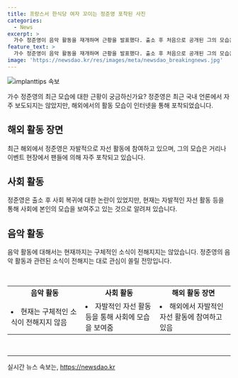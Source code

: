 ```yaml
---
title: 프랑스서 한식당 여자 꼬이는 정준영 포착된 사진
categories:
  - News
excerpt: >
  가수 정준영이 음악 활동을 재개하며 근황을 발표했다. 출소 후 처음으로 공개된 그의 모습은 팬들로 하여금 큰 관심을 끌고 있다. 혐의로 인한 논란을 극복하며 새로운 출발을 하는 그의 이야기에 더 많은 이목이 집중되고 있다.
feature_text: >
  가수 정준영이 음악 활동을 재개하며 근황을 발표했다. 출소 후 처음으로 공개된 그의 모습은 팬들로 하여금 큰 관심을 끌고 있다. 혐의로 인한 논란을 극복하며 새로운 출발을 하는 그의 이야기에 더 많은 이목이 집중되고 있다.
image: 'https://newsdao.kr/res/images/meta/newsdao_breakingnews.jpg'
---
```


<p><img src="https://newsdao.kr/res/images/meta/newsdao_breakingnews.jpg" alt="implanttips 속보" /></p>

<p data-ke-size="size16">가수 정준영의 최근 모습에 대한 근황이 궁금하신가요? 정준영은 최근 국내 언론에서 자주 보도되지는 않았지만, 해외에서의 활동 모습이 인터넷을 통해 포착되었습니다.</p>

<h2 data-ke-size="size26">해외 활동 장면</h2>

<p data-ke-size="size16">최근 해외에서 정준영은 자발적으로 자선 활동에 참여하고 있으며, 그의 모습은 거리나 이벤트 현장에서 팬들에 의해 자주 포착되고 있습니다.</p>

<h2 data-ke-size="size26">사회 활동</h2>

<p data-ke-size="size16">정준영은 출소 후 사회 복귀에 대한 논란이 있었지만, 현재는 자발적인 자선 활동 등을 통해 사회에 본인의 모습을 보여주고 있는 것으로 알려져 있습니다.</p>

<h2 data-ke-size="size26">음악 활동</h2>

<p data-ke-size="size16">음악 활동에 대해서는 현재까지는 구체적인 소식이 전해지지는 않았습니다. 정준영의 음악 활동과 관련된 소식이 전해지는 대로 관심이 쏠릴 전망입니다.</p>

<p data-ke-size="size16">&nbsp;</p>

<table>
<tbody>
<tr>
<td style="text-align: center; height: 17px;"><b>음악 활동</b></td>
<td style="text-align: center; height: 17px;"><b>사회 활동</b></td>
<td style="text-align: center; height: 17px;"><b>해외 활동 장면</b></td>
</tr>
<tr>
<td style="text-align: left; width: 33.3333%;"><li>현재는 구체적인 소식이 전해지지 않음</li></td>
<td style="text-align: left; width: 33.3333%;"><li>자발적인 자선 활동 등을 통해 사회에 모습을 보여줌</li></td>
<td style="text-align: left; width: 33.3333%;"><li>해외에서 자발적인 자선 활동에 참여하고 있음</li></td>
</tr>
</tbody>
</table>

<p data-ke-size="size16">&nbsp;</p>

<hr>
실시간 뉴스 속보는, <a href="https://newsdao.kr" rel="dofollow">https://newsdao.kr</a>



